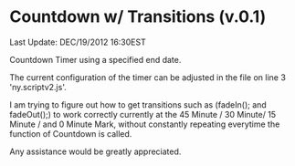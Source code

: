 Countdown w/ Transitions (v.0.1)
=========
Last Update: DEC/19/2012 16:30EST

Countdown Timer using a specified end date. 

The current configuration of the timer can be adjusted in the file on line 3  'ny.scriptv2.js'.

I am trying to figure out how to get transitions such as (fadeIn(); and fadeOut();) to work correctly 
currently at the 45 Minute / 30 Minute/ 15 Minute / and 0 Minute Mark, without constantly repeating everytime the function of Countdown is called. 

Any assistance would be greatly appreciated. 

